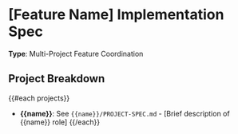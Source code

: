 # [Feature Name] Implementation Spec

**Type**: Multi-Project Feature Coordination

## Project Breakdown
{{#each projects}}
- **{{name}}**: See `{{name}}/PROJECT-SPEC.md` - [Brief description of {{name}} role]
{{/each}}
